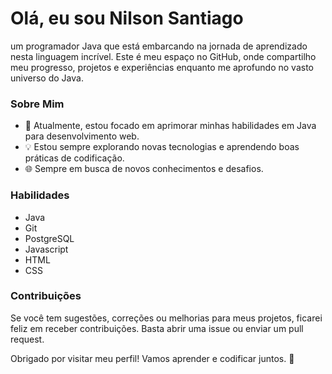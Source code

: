 # Olá, eu sou Nilson Santiago

<p>um programador Java que está embarcando na jornada de aprendizado nesta linguagem incrível. Este é meu espaço no GitHub, onde compartilho meu progresso, projetos e experiências enquanto me aprofundo no vasto universo do Java.</p>             

 <h3>Sobre Mim</h3>
 <ul>
     <li>🌱 Atualmente, estou focado em aprimorar minhas habilidades em Java para desenvolvimento web.</li>
     <li>💡 Estou sempre explorando novas tecnologias e aprendendo boas práticas de codificação.</li>
     <li>🌐 Sempre em busca de novos conhecimentos e desafios.</li>
 </ul>

<h3>Habilidades</h3>
<ul>
    <li>Java</li>
    <li>Git</li>
    <li>PostgreSQL</li>
    <li>Javascript</li>
    <li>HTML</li>
    <li>CSS</li>
</ul>

<h3>Contribuições</h3>
<p>Se você tem sugestões, correções ou melhorias para meus projetos, ficarei feliz em receber contribuições. Basta abrir uma issue ou enviar um pull request.</p>
<p>Obrigado por visitar meu perfil! Vamos aprender e codificar juntos. 🚀</p>
